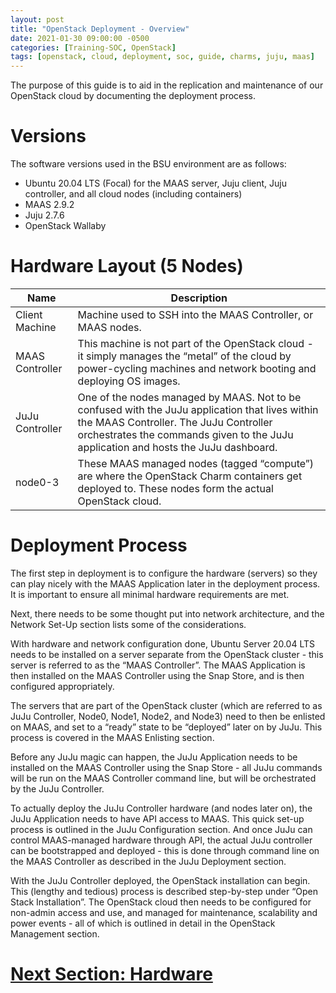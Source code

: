 ```yaml
---
layout: post
title: "OpenStack Deployment - Overview"
date: 2021-01-30 09:00:00 -0500
categories: [Training-SOC, OpenStack]
tags: [openstack, cloud, deployment, soc, guide, charms, juju, maas]
---
```

The purpose of this guide is to aid in the replication and maintenance of our OpenStack cloud by documenting the deployment process.

# Versions
The software versions used in the BSU environment are as follows:
* Ubuntu 20.04 LTS (Focal) for the MAAS server, Juju client, Juju controller, and all cloud nodes (including containers)
* MAAS 2.9.2
* Juju 2.7.6
* OpenStack Wallaby

# Hardware Layout (5 Nodes)

| Name          | Description   |
| ------------- |---------------|
| Client Machine | Machine used to SSH into the MAAS Controller, or MAAS nodes. |
| MAAS Controller | This machine is not part of the OpenStack cloud - it simply manages the “metal” of the cloud by power-cycling machines and network booting and deploying OS images. |
| JuJu Controller | One of the nodes managed by MAAS. Not to be confused with the JuJu application that lives within the MAAS Controller. The JuJu Controller orchestrates the commands given to the JuJu application and hosts the JuJu dashboard. |
| node0-3 | These MAAS managed nodes (tagged “compute”) are where the OpenStack Charm containers get deployed to. These nodes form the actual OpenStack cloud. |


# Deployment Process

The first step in deployment is to configure the hardware (servers) so they can play nicely with the MAAS Application later in the deployment process. It is important to ensure all minimal hardware requirements are met.

Next, there needs to be some thought put into network architecture, and the Network Set-Up section lists some of the considerations.

With hardware and network configuration done, Ubuntu Server 20.04 LTS needs to be installed on a server separate from the OpenStack cluster - this server is referred to as the “MAAS Controller”. The MAAS Application is then installed on the MAAS Controller using the Snap Store, and is then configured appropriately.

The servers that are part of the OpenStack cluster (which are referred to as JuJu Controller, Node0, Node1, Node2, and Node3) need to then be enlisted on MAAS, and set to a “ready” state to be “deployed” later on by JuJu. This process is covered in the MAAS Enlisting section.

Before any JuJu magic can happen, the JuJu Application needs to be installed on the MAAS Controller using the Snap Store - all JuJu commands will be run on the MAAS Controller command line, but will be orchestrated by the JuJu Controller.

To actually deploy the JuJu Controller hardware (and nodes later on), the JuJu Application needs to have API access to MAAS. This quick set-up process is outlined in the JuJu Configuration section.  And once JuJu can control MAAS-managed hardware through API, the actual JuJu controller can be bootstrapped and deployed - this is done through command line on the MAAS Controller as described in the JuJu Deployment section.

With the JuJu Controller deployed, the OpenStack installation can begin. This (lengthy and tedious) process is described step-by-step under “Open Stack Installation”. The OpenStack cloud then needs to be configured for non-admin access and use, and managed for maintenance, scalability and power events - all of which is outlined in detail in the OpenStack Management section.



# [Next Section: Hardware](https://bsu-cybersecurity.github.io/posts/openstack-deployment-hardware/)
